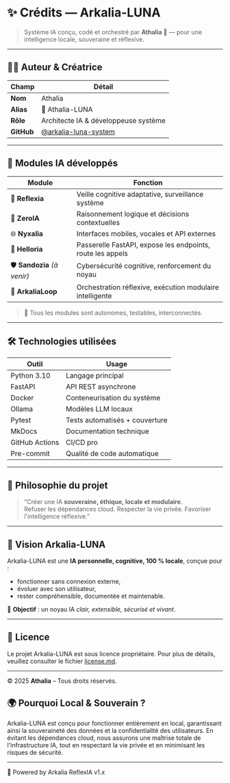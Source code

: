 # ✨ Crédits — Arkalia-LUNA

> Système IA conçu, codé et orchestré par **Athalia 🌙** — pour une intelligence locale, souveraine et réflexive.

---

## 👩‍💻 Auteur & Créatrice

| Champ        | Détail                                |
|--------------|----------------------------------------|
| **Nom**      | Athalia                                |
| **Alias**    | 🌙 Athalia-LUNA                         |
| **Rôle**     | Architecte IA & développeuse système   |
| **GitHub**   | [@arkalia-luna-system](https://github.com/arkalia-luna-system) |

---

## 🧠 Modules IA développés

| Module       | Fonction                                                                 |
|--------------|--------------------------------------------------------------------------|
| 🔁 **Reflexia**     | Veille cognitive adaptative, surveillance système                  |
| 🧠 **ZeroIA**       | Raisonnement logique et décisions contextuelles                    |
| 🌐 **Nyxalia**      | Interfaces mobiles, vocales et API externes                        |
| 🔎 **Helloria**     | Passerelle FastAPI, expose les endpoints, route les appels         |
| 🛡️ **Sandozia** *(à venir)* | Cybersécurité cognitive, renforcement du noyau              |
| 🧬 **ArkaliaLoop**  | Orchestration réflexive, exécution modulaire intelligente         |

> 🧩 Tous les modules sont autonomes, testables, interconnectés.

---

## 🛠️ Technologies utilisées

| Outil         | Usage                         |
|---------------|-------------------------------|
| Python 3.10   | Langage principal              |
| FastAPI       | API REST asynchrone            |
| Docker        | Conteneurisation du système    |
| Ollama        | Modèles LLM locaux             |
| Pytest        | Tests automatisés + couverture |
| MkDocs        | Documentation technique        |
| GitHub Actions| CI/CD pro                      |
| Pre-commit    | Qualité de code automatique    |

---

## 🧭 Philosophie du projet

> “Créer une IA **souveraine, éthique, locale et modulaire**.  
> Refuser les dépendances cloud. Respecter la vie privée. Favoriser l'intelligence réflexive.”

---

## 🌙 Vision Arkalia-LUNA

Arkalia-LUNA est une **IA personnelle, cognitive, 100 % locale**, conçue pour :

- fonctionner sans connexion externe,
- évoluer avec son utilisateur,
- rester compréhensible, documentée et maintenable.

🎯 **Objectif** : un noyau IA *clair, extensible, sécurisé et vivant*.

---

## 📜 Licence

Le projet Arkalia-LUNA est sous licence propriétaire. Pour plus de détails, veuillez consulter le fichier [license.md](license.md).

---

© 2025 **Athalia** – Tous droits réservés.

## 🌍 Pourquoi Local & Souverain ?

Arkalia-LUNA est conçu pour fonctionner entièrement en local, garantissant ainsi la souveraineté des données et la confidentialité des utilisateurs. En évitant les dépendances cloud, nous assurons une maîtrise totale de l'infrastructure IA, tout en respectant la vie privée et en minimisant les risques de sécurité.

---

🧠 Powered by Arkalia ReflexIA v1.x